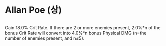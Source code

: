 # Allan Poe (상)

##

Gain 18.0% Crit Rate. If there are 2 or more enemies present, 2.0%*n of the bonus Crit Rate will convert into 4.0%*n bonus Physical DMG (n=the number of enemies present, and n≤5).
